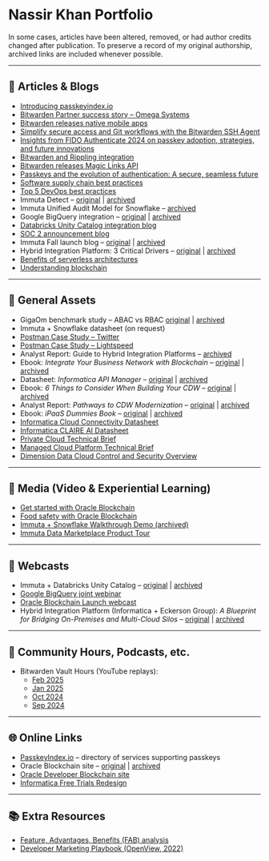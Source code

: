 # Nassir Khan Portfolio

In some cases, articles have been altered, removed, or had author credits changed after publication. To preserve a record of my original authorship, archived links are included whenever possible.  

---

## 📝 Articles & Blogs

- [Introducing passkeyindex.io](http://passkeyindex.io)
- [Bitwarden Partner success story – Omega Systems](https://bitwarden.com/resources/omega-systems-enhances-enterprise-security-and-user-experience/)
- [Bitwarden releases native mobile apps](https://bitwarden.com/blog/native-mobile-apps/)
- [Simplify secure access and Git workflows with the Bitwarden SSH Agent](https://bitwarden.com/blog/ssh-agent/)
- [Insights from FIDO Authenticate 2024 on passkey adoption, strategies, and future innovations](https://bitwarden.com/blog/insights-from-fido-authenticate-2024-on-passkey-adoption-strategies-and/)
- [Bitwarden and Rippling integration](https://bitwarden.com/blog/simplifying-workforce-management-with-bitwarden-and-rippling-integration/)
- [Bitwarden releases Magic Links API](https://bitwarden.com/blog/bitwarden-magic-links-api/?utm_content=288093788&utm_medium=social&utm_source=linkedin&hss_channel=lcp-24776937)
- [Passkeys and the evolution of authentication: A secure, seamless future](https://bitwarden.com/blog/passkeys-and-the-evolution-of-authentication-a-secure-seamless-future/)
- [Software supply chain best practices](https://bitwarden.com/blog/software-supply-chain-security-best-practices/)
- [Top 5 DevOps best practices](https://bitwarden.com/blog/top-5-devops-security-practices/)
- Immuta Detect – [original](https://www.immuta.com/blog/immuta-detect-announcement/) | [archived](https://web.archive.org/web/20230326085809/https://www.immuta.com/blog/immuta-detect-announcement/)
- Immuta Unified Audit Model for Snowflake – [archived](https://web.archive.org/web/20230326091559/https://www.immuta.com/blog/scaling-data-access-auditing-with-immutas-unified-audit-model/)
- Google BigQuery integration – [original](https://www.immuta.com/blog/google-bigquery-access-control-immutas-latest-release/) | [archived](https://web.archive.org/web/20230331114711/https://www.immuta.com/blog/google-bigquery-access-control-immutas-latest-release/)
- [Databricks Unity Catalog integration blog](https://www.immuta.com/blog/databricks-unity-catalog-row-and-column-level-controls/)
- [SOC 2 announcement blog](https://www.immuta.com/blog/announcing-soc-2-type-2-certification-at-immuta/)
- Immuta Fall launch blog – [original](https://www.immuta.com/blog/immuta-introduces-new-capabilities-and-integrations-to-enhance-security-for-cloud-data/) | [archived](https://web.archive.org/web/20230326083625/https://www.immuta.com/blog/immuta-introduces-new-capabilities-and-integrations-to-enhance-security-for-cloud-data/)
- Hybrid Integration Platform: 3 Critical Drivers – [original](https://blogs.informatica.com/2020/01/08/hybrid-integration-platform-strategy/) | [archived](https://web.archive.org/web/20220924232009/https://www.informatica.com/blogs/hybrid-integration-platform-strategy.html)
- [Benefits of serverless architectures](https://www.linkedin.com/pulse/benefits-serverless-architectures-modern-developer-nassir-khan/)
- [Understanding blockchain](https://www.linkedin.com/pulse/understanding-blockchain-technology-nassir-khan/)

---

## 📄 General Assets

- GigaOm benchmark study – ABAC vs RBAC [original](https://www.immuta.com/resources/gigaom-advantage-of-abac-over-rbac/) | [archived](https://www.immuta.com/resources/gigaom-abac-vs-rbac/)
- Immuta + Snowflake datasheet (on request)
- [Postman Case Study – Twitter](https://www.postman.com/case-studies/twitter/)
- [Postman Case Study – Lightspeed](https://www.postman.com/case-studies/lightspeed-commerce/)
- Analyst Report: Guide to Hybrid Integration Platforms – [archived](https://web.archive.org/web/20230918230129/https://www.oracle.com/a/ocom/docs/blockchain-cloud-service-ebook.pdf)
- Ebook: *Integrate Your Business Network with Blockchain* – [original](https://www.oracle.com/a/ocom/docs/blockchain-cloud-service-ebook.pdf) | [archived](https://web.archive.org/web/20230918230129/https://www.oracle.com/a/ocom/docs/blockchain-cloud-service-ebook.pdf)
- Datasheet: *Informatica API Manager* – [original](https://www.informatica.com/content/dam/informatica-com/en/collateral/data-sheet/informatica-cloud-api-manager_data-sheet_3465en.pdf) | [archived](https://web.archive.org/web/20200926224942/https://www.informatica.com/content/dam/informatica-com/en/collateral/data-sheet/informatica-cloud-api-manager_data-sheet_3465en.pdf)
- Ebook: *6 Things to Consider When Building Your CDW* – [original](https://www.informatica.com/resources.asset.bc31a1fd65691b14e98fe71fba1e4ce9.pdf) | [archived](https://web.archive.org/web/20240618193142/https://www.informatica.com/resources.asset.bc31a1fd65691b14e98fe71fba1e4ce9.pdf)
- Analyst Report: *Pathways to CDW Modernization* – [original](https://www.informatica.com/resources.asset.d98b939aba858245cfdc334e9318312f.pdf) | [archived](https://web.archive.org/web/20230201071316/https://www.informatica.com/about-us/webinars/reg/pathways-to-cloud-data-warehouse-modernization_361536.html)
- Ebook: *iPaaS Dummies Book* – [original](https://www.informatica.com/resources.asset.f88fea4d2bc9956585826bdc50c92296.pdf) | [archived](https://web.archive.org/web/20240518090319/https://www.informatica.com/resources.asset.f88fea4d2bc9956585826bdc50c92296.pdf)
- [Informatica Cloud Connectivity Datasheet](https://www.informatica.com/content/dam/informatica-com/en/collateral/data-sheet/informatica-cloud-connectivity_data-sheet_3824en.pdf)
- [Informatica CLAIRE AI Datasheet](https://www.informatica.com/content/dam/informatica-com/en/collateral/data-sheet/informatica-clarie-gpt-powerful-ai-driven-data-management_data-sheet_4605en.pdf)
- [Private Cloud Technical Brief](https://docs.media.bitpipe.com/io_12x/io_126625/item_1212553/Private%20Cloud%20Technical%20Brief.pdf)
- [Managed Cloud Platform Technical Brief](https://media.bitpipe.com/io_11x/io_118777/item_1018672/Technical%20Brief%20Managed%20Cloud%20Platform%20%28MCP%29.pdf)
- [Dimension Data Cloud Control and Security Overview](https://www.slideshare.net/slideshow/dimension-data-cloudsecurityoverview/27402915#4)

---

## 🎥 Media (Video & Experiential Learning)

- [Get started with Oracle Blockchain](https://www.youtube.com/watch?v=wDrYM9ecYz4)
- [Food safety with Oracle Blockchain](https://www.youtube.com/watch?v=sZ7Rqmy3c3w)
- [Immuta + Snowflake Walkthrough Demo (archived)](https://web.archive.org/web/20220506115158/https://www.immuta.com/campaigns/walkthrough-demo-dbx/)
- [Immuta Data Marketplace Product Tour](https://www.immuta.com/data-marketplace-product-tour/)

---

## 🎤 Webcasts

- Immuta + Databricks Unity Catalog – [original](https://www.immuta.com/events/immuta-unity-catalog-in-action/) | [archived](https://web.archive.org/web/20250326174711/https://www.immuta.com/events/immuta-unity-catalog-in-action/)
- [Google BigQuery joint webinar](https://www.immuta.com/events/immuta-big-query-in-action/)
- [Oracle Blockchain Launch webcast](https://go.oracle.com/LP=71386/?&nm=1)
- Hybrid Integration Platform (Informatica + Eckerson Group): *A Blueprint for Bridging On-Premises and Multi-Cloud Silos* – [original](https://blogs.informatica.com/2020/01/08/hybrid-integration-platform-strategy/) | [archived](https://web.archive.org/web/20220924232009/https://www.informatica.com/blogs/hybrid-integration-platform-strategy.html)

---

## 📡 Community Hours, Podcasts, etc.

- Bitwarden Vault Hours (YouTube replays):  
  - [Feb 2025](https://www.youtube.com/watch?v=5y4FfqvfmM4)  
  - [Jan 2025](https://www.youtube.com/watch?v=98SYR5iDvKw)  
  - [Oct 2024](https://www.youtube.com/watch?v=ZtKi5__K7NE)  
  - [Sep 2024](https://www.youtube.com/watch?v=y1nxmZqnSuw)

---

## 🌐 Online Links

- [PasskeyIndex.io](http://passkeyindex.io) – directory of services supporting passkeys
- Oracle Blockchain site – [original](http://www.oracle.com/blockchain) | [archived](https://web.archive.org/web/20191007060736/https://www.oracle.com/blockchain/#blockchain-platform-tab)
- [Oracle Developer Blockchain site](https://developer.oracle.com/blockchain)
- [Informatica Free Trials Redesign](https://www.informatica.com/trials.html)

---

## 📚 Extra Resources

- [Feature, Advantages, Benefits (FAB) analysis](https://airfocus.com/glossary/what-is-a-features-advantages-and-benefits-analysis/)
- [Developer Marketing Playbook (OpenView, 2022)](https://366266.fs1.hubspotusercontent-na1.net/hubfs/366266/2021%20Developer%20Marketing%20Playbook/2022_Developer%20GTM%20Playbook_OpenView-1.pdf?hsCtaTracking=8e77d24b-27ed-4b05-be52-12f114effaba%7C6b2c86c5-726d-4120-a57a-ba5cadec02a2)
